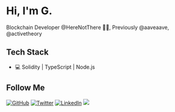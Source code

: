 # Hi, I'm G.

Blockchain Developer @HereNotThere 👨‍💻, Previously @aaveaave, @activetheory

## Tech Stack

- 💻 Solidity | TypeScript | Node.js

<!-- [![giuseppecrj's GitHub stats](https://github-readme-stats.vercel.app/api?username=giuseppecrj&show_icons=true)](https://github.com/giuseppecrj) -->

<h2>Follow  Me</h2>
<p align="left">
	<a href="https://github.com/giuseppecrj"><img src="https://img.shields.io/github/followers/giuseppecrj.svg?label=GitHub&style=social" alt="GitHub"></a>
	<a href="https://twitter.com/giuseppecrj"><img src="https://img.shields.io/twitter/follow/giuseppecrj?label=Twitter&style=social" alt="Twitter"></a>
	<a href="https://www.linkedin.com/in/giuseppecrj"><img src="https://img.shields.io/badge/LinkedIn--_.svg?style=social&logo=linkedin" alt="LinkedIn"></a>
	<a><img src="https://visitor-badge.glitch.me/badge?page_id=giuseppecrj.visitor-badge" /></a>
</p>
